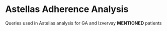 # Astellas Adherence Analysis
Queries used in Astellas analysis for GA and Izvervay **MENTIONED** patients
